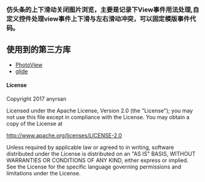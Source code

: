 ### 仿头条的上下滑动关闭图片浏览，主要是记录下View事件用法处理,自定义控件处理view事件上下滑与左右滑动冲突，可以固定模版事件代码。


## 使用到的第三方库
* [PhotoView](https://github.com/chrisbanes/PhotoView)
* [glide](https://github.com/bumptech/glidew)

#### License
Copyright 2017 anyrsan

Licensed under the Apache License, Version 2.0 (the "License");
you may not use this file except in compliance with the License.
You may obtain a copy of the License at

   http://www.apache.org/licenses/LICENSE-2.0

Unless required by applicable law or agreed to in writing, software
distributed under the License is distributed on an "AS IS" BASIS,
WITHOUT WARRANTIES OR CONDITIONS OF ANY KIND, either express or implied.
See the License for the specific language governing permissions and
limitations under the License.

